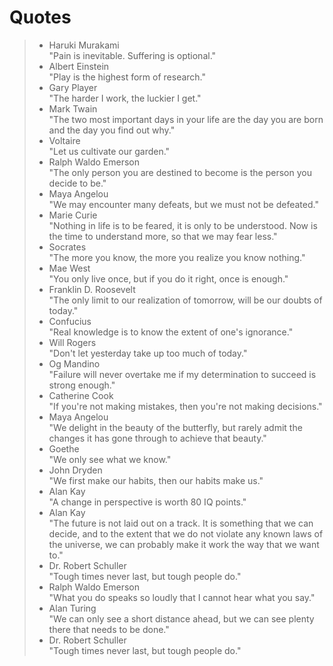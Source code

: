 # Quotes  
> - Haruki Murakami  
>"Pain is inevitable. Suffering is optional."  
> - Albert Einstein  
>"Play is the highest form of research."  
> - Gary Player  
> "The harder I work, the luckier I get."  
> - Mark Twain  
>"The two most important days in your life are the day you are born and the day you find out why."  
> - Voltaire  
>"Let us cultivate our garden."  
> - Ralph Waldo Emerson  
>"The only person you are destined to become is the person you decide to be."  
> - Maya Angelou  
>"We may encounter many defeats, but we must not be defeated."  
> - Marie Curie  
>"Nothing in life is to be feared, it is only to be understood. Now is the time to understand more, so that we may fear less."  
> - Socrates  
>"The more you know, the more you realize you know nothing."  
> - Mae West  
>"You only live once, but if you do it right, once is enough."  
> - Franklin D. Roosevelt  
>"The only limit to our realization of tomorrow, will be our doubts of today."  
> - Confucius  
>"Real knowledge is to know the extent of one's ignorance."  
> - Will Rogers  
>"Don't let yesterday take up too much of today."  
> - Og Mandino  
>"Failure will never overtake me if my determination to succeed is strong enough."  
> - Catherine Cook  
>"If you're not making mistakes, then you're not making decisions."  
> - Maya Angelou  
>"We delight in the beauty of the butterfly, but rarely admit the changes it has gone through to achieve that beauty."  
> - Goethe  
>"We only see what we know."  
> - John Dryden  
>"We first make our habits, then our habits make us."  
> - Alan Kay  
>"A change in perspective is worth 80 IQ points."  
> - Alan Kay  
>"The future is not laid out on a track. It is something that we can decide, and to the extent that we do not violate any known laws of the universe, we can probably make it work the way that we want to."  
> - Dr. Robert Schuller  
>"Tough times never last, but tough people do."  
> - Ralph Waldo Emerson  
>"What you do speaks so loudly that I cannot hear what you say."  
> - Alan Turing  
>"We can only see a short distance ahead, but we can see plenty there that needs to be done."  
> - Dr. Robert Schuller  
>"Tough times never last, but tough people do."
